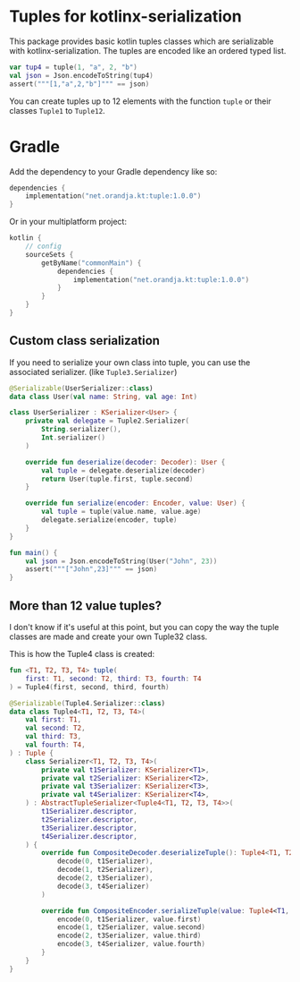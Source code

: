 # Tuples for kotlinx-serialization

This package provides basic kotlin tuples classes which are serializable with kotlinx-serialization.
The tuples are encoded like an ordered typed list.

```kotlin
var tup4 = tuple(1, "a", 2, "b")
val json = Json.encodeToString(tup4)
assert("""[1,"a",2,"b"]""" == json)
```

You can create tuples up to 12 elements with the function `tuple` or their classes `Tuple1` to `Tuple12`.

# Gradle

Add the dependency to your Gradle dependency like so:

```kotlin
dependencies {
    implementation("net.orandja.kt:tuple:1.0.0")
}
```

Or in your multiplatform project:

```kotlin
kotlin {
    // config
    sourceSets {
        getByName("commonMain") {
            dependencies {
                implementation("net.orandja.kt:tuple:1.0.0")
            }
        }
    }
}
```

## Custom class serialization

If you need to serialize your own class into tuple, you can use the associated serializer. (like `Tuple3.Serializer`)

```kotlin
@Serializable(UserSerializer::class)
data class User(val name: String, val age: Int)

class UserSerializer : KSerializer<User> {
    private val delegate = Tuple2.Serializer(
        String.serializer(),
        Int.serializer()
    )

    override fun deserialize(decoder: Decoder): User {
        val tuple = delegate.deserialize(decoder)
        return User(tuple.first, tuple.second)
    }

    override fun serialize(encoder: Encoder, value: User) {
        val tuple = tuple(value.name, value.age)
        delegate.serialize(encoder, tuple)
    }
}

fun main() {
    val json = Json.encodeToString(User("John", 23))
    assert("""["John",23]""" == json)
}
```

## More than 12 value tuples?

I don't know if it's useful at this point, but you can copy the way the tuple classes are made and create your own
Tuple32 class.

This is how the Tuple4 class is created:

```kotlin
fun <T1, T2, T3, T4> tuple(
    first: T1, second: T2, third: T3, fourth: T4
) = Tuple4(first, second, third, fourth)

@Serializable(Tuple4.Serializer::class)
data class Tuple4<T1, T2, T3, T4>(
    val first: T1,
    val second: T2,
    val third: T3,
    val fourth: T4,
) : Tuple {
    class Serializer<T1, T2, T3, T4>(
        private val t1Serializer: KSerializer<T1>,
        private val t2Serializer: KSerializer<T2>,
        private val t3Serializer: KSerializer<T3>,
        private val t4Serializer: KSerializer<T4>,
    ) : AbstractTupleSerializer<Tuple4<T1, T2, T3, T4>>(
        t1Serializer.descriptor,
        t2Serializer.descriptor,
        t3Serializer.descriptor,
        t4Serializer.descriptor,
    ) {
        override fun CompositeDecoder.deserializeTuple(): Tuple4<T1, T2, T3, T4> = tuple(
            decode(0, t1Serializer),
            decode(1, t2Serializer),
            decode(2, t3Serializer),
            decode(3, t4Serializer)
        )

        override fun CompositeEncoder.serializeTuple(value: Tuple4<T1, T2, T3, T4>) {
            encode(0, t1Serializer, value.first)
            encode(1, t2Serializer, value.second)
            encode(2, t3Serializer, value.third)
            encode(3, t4Serializer, value.fourth)
        }
    }
}
```